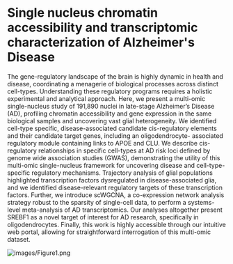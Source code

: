# Single nucleus chromatin accessibility and transcriptomic characterization of Alzheimer's Disease

The gene-regulatory landscape of the brain is highly dynamic in health and disease, coordinating a menagerie of biological processes across distinct cell-types. Understanding these regulatory programs requires a holistic experimental and analytical approach. Here, we present a multi-omic single-nucleus study of 191,890 nuclei in late-stage Alzheimer’s Disease (AD), profiling chromatin accessibility and gene expression in the same biological samples and uncovering vast glial heterogeneity. We identified cell-type specific, disease-associated candidate cis-regulatory elements and their candidate target genes, including an oligodendrocyte- associated regulatory module containing links to APOE and CLU. We describe cis-regulatory relationships in specific cell-types at AD risk loci defined by genome wide association studies (GWAS), demonstrating the utility of this multi-omic single-nucleus framework for uncovering disease and cell-type-specific regulatory mechanisms. Trajectory analysis of glial populations highlighted transcription factors dysregulated in disease-associated glia, and we identified disease-relevant regulatory targets of these transcription factors. Further, we introduce scWGCNA, a co-expression network analysis strategy robust to the sparsity of single-cell data, to perform a systems-level meta-analysis of AD transcriptomics. Our analyses altogether present SREBF1 as a novel target of interest for AD research, specifically in oligodendrocytes. Finally, this work is highly accessible through our intuitive web portal, allowing for straightforward interrogation of this multi-omic dataset.


![images/Figure1.png]()
